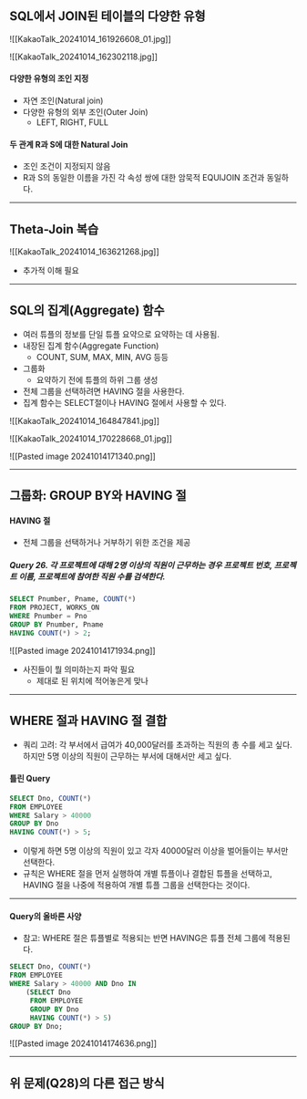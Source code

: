 ## SQL에서 JOIN된 테이블의 다양한 유형

![[KakaoTalk_20241014_161926608_01.jpg]]

![[KakaoTalk_20241014_162302118.jpg]]

#### 다양한 유형의 조인 지정
- 자연 조인(Natural join)
- 다양한 유형의 외부 조인(Outer Join)
	- LEFT, RIGHT, FULL

#### 두 관계 R과 S에 대한 Natural Join
- 조인 조건이 지정되지 않음
- R과 S의 동일한 이름을 가진 각 속성 쌍에 대한 암묵적 EQUIJOIN 조건과 동일하다.

---
## Theta-Join 복습

![[KakaoTalk_20241014_163621268.jpg]]

- 추가적 이해 필요

---
## SQL의 집계(Aggregate) 함수
- 여러 튜플의 정보를 단일 튜플 요약으로 요약하는 데 사용됨.
- 내장된 집계 함수(Aggregate Function)
	- COUNT, SUM, MAX, MIN, AVG 등등
- 그룹화
	- 요약하기 전에 튜플의 하위 그룹 생성
- 전체 그룹을 선택하려면 HAVING 절을 사용한다.
- 집계 함수는 SELECT절이나 HAVING 절에서 사용할 수 있다.

![[KakaoTalk_20241014_164847841.jpg]]

![[KakaoTalk_20241014_170228668_01.jpg]]

![[Pasted image 20241014171340.png]]

---
## 그룹화: GROUP BY와 HAVING 절
#### HAVING 절
- 전체 그룹을 선택하거나 거부하기 위한 조건을 제공

##### Query 26. 각 프로젝트에 대해 2명 이상의 직원이 근무하는 경우 프로젝트 번호, 프로젝트 이름, 프로젝트에 참여한 직원 수를 검색한다.

```SQL
SELECT Pnumber, Pname, COUNT(*)
FROM PROJECT, WORKS_ON
WHERE Pnumber = Pno
GROUP BY Pnumber, Pname
HAVING COUNT(*) > 2;
```

![[Pasted image 20241014171934.png]]

- 사진들이 뭘 의미하는지 파악 필요
	- 제대로 된 위치에 적어놓은게 맞나

---
## WHERE 절과 HAVING 절 결합
- 쿼리 고려: 각 부서에서 급여가 40,000달러를 초과하는 직원의 총 수를 세고 싶다. 하지만 5명 이상의 직원이 근무하는 부서에 대해서만 세고 싶다.

#### 틀린 Query
```SQL
SELECT Dno, COUNT(*)
FROM EMPLOYEE
WHERE Salary > 40000
GROUP BY Dno
HAVING COUNT(*) > 5;
```

- 이렇게 하면 5명 이상의 직원이 있고 각자 40000달러 이상을 벌어들이는 부서만 선택한다.
- 규칙은 WHERE 절을 먼저 실행하여 개별 튜플이나 결합된 튜플을 선택하고, HAVING 절을 나중에 적용하여 개별 튜플 그룹을 선택한다는 것이다.

---
#### Query의 올바른 사양
- 참고: WHERE 절은 튜플별로 적용되는 반면 HAVING은 튜플 전체 그룹에 적용된다.

```SQL
SELECT Dno, COUNT(*)
FROM EMPLOYEE
WHERE Salary > 40000 AND Dno IN
	(SELECT Dno
	 FROM EMPLOYEE
	 GROUP BY Dno
	 HAVING COUNT(*) > 5)
GROUP BY Dno;
```

![[Pasted image 20241014174636.png]]

---
## 위 문제(Q28)의 다른 접근 방식
